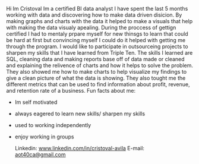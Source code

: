Hi Im Cristoval Im a certified BI data analyst
I have spent the last 5 months working with data and discovering how to make data driven disicion. By making graphs and charts with the data it helped to make a visuals that help with making the data visualy apealing. During the proccess of gettign certified I had to mentaly prpare myself for new thinsgs to learn that could be hard at first but convincing myself I could do it helped with getting me through the program. I would like to participate in outsourceing projects to sharpen my skills that I have learned from Triple Ten. The skills I learned are SQL, cleaning data and making reports base off of data made or cleaned and explaining the relivence of charts and how it helps to solve the problem. They also showed me how to make charts to help visualize my findings to give a clean picture of what the data is showing. They also tought me the different metrics that can be used to find information about profit, revenue, and retention rate of a business.
Fun facts about me:
- Im self motivated
- always eagered to learn new skills/ sharpen my skills
- used to working independently
- enjoy working in groups

  Linkedin: www.linkedin.com/in/cristoval-avila
  E-mail: aot40ca@gmail.com 
